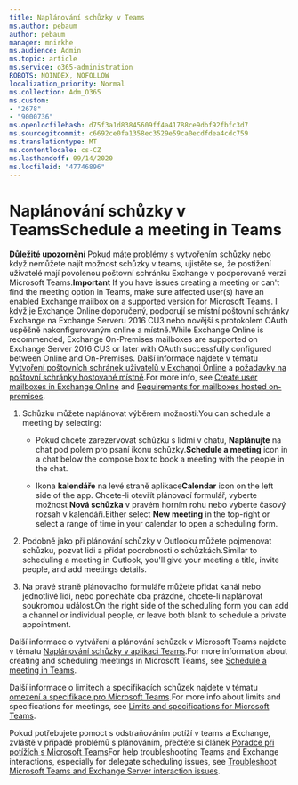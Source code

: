 ```yaml
---
title: Naplánování schůzky v Teams
ms.author: pebaum
author: pebaum
manager: mnirkhe
ms.audience: Admin
ms.topic: article
ms.service: o365-administration
ROBOTS: NOINDEX, NOFOLLOW
localization_priority: Normal
ms.collection: Adm_O365
ms.custom:
- "2678"
- "9000736"
ms.openlocfilehash: d75f3a1d83845609ff4a41788ce9dbf92fbfc3d7
ms.sourcegitcommit: c6692ce0fa1358ec3529e59ca0ecdfdea4cdc759
ms.translationtype: MT
ms.contentlocale: cs-CZ
ms.lasthandoff: 09/14/2020
ms.locfileid: "47746896"
---
```

# <a name="schedule-a-meeting-in-teams"></a><span data-ttu-id="d9f1a-102">Naplánování schůzky v Teams</span><span class="sxs-lookup"><span data-stu-id="d9f1a-102">Schedule a meeting in Teams</span></span>

<span data-ttu-id="d9f1a-103">**Důležité upozornění** Pokud máte problémy s vytvořením schůzky nebo když nemůžete najít možnost schůzky v teams, ujistěte se, že postižení uživatelé mají povolenou poštovní schránku Exchange v podporované verzi Microsoft Teams.</span><span class="sxs-lookup"><span data-stu-id="d9f1a-103">**Important** If you have issues creating a meeting or can't find the meeting option in Teams, make sure affected user(s) have an enabled Exchange mailbox on a supported version for Microsoft Teams.</span></span> <span data-ttu-id="d9f1a-104">I když je Exchange Online doporučený, podporují se místní poštovní schránky Exchange na Exchange Serveru 2016 CU3 nebo novější s protokolem OAuth úspěšně nakonfigurovaným online a místně.</span><span class="sxs-lookup"><span data-stu-id="d9f1a-104">While Exchange Online is recommended, Exchange On-Premises mailboxes are supported on Exchange Server 2016 CU3 or later with OAuth successfully configured between Online and On-Premises.</span></span> <span data-ttu-id="d9f1a-105">Další informace najdete v tématu [Vytvoření poštovních schránek uživatelů v Exchangi Online](https://docs.microsoft.com/exchange/recipients-in-exchange-online/create-user-mailboxes) a [požadavky na poštovní schránky hostované místně](https://docs.microsoft.com/microsoftteams/exchange-teams-interact#requirements-for-mailboxes-hosted-on-premises).</span><span class="sxs-lookup"><span data-stu-id="d9f1a-105">For more info, see [Create user mailboxes in Exchange Online](https://docs.microsoft.com/exchange/recipients-in-exchange-online/create-user-mailboxes) and [Requirements for mailboxes hosted on-premises](https://docs.microsoft.com/microsoftteams/exchange-teams-interact#requirements-for-mailboxes-hosted-on-premises).</span></span> 

1. <span data-ttu-id="d9f1a-106">Schůzku můžete naplánovat výběrem možnosti:</span><span class="sxs-lookup"><span data-stu-id="d9f1a-106">You can schedule a meeting by selecting:</span></span>

    - <span data-ttu-id="d9f1a-107">Pokud chcete zarezervovat schůzku s lidmi v chatu, **Naplánujte** na chat pod polem pro psaní ikonu schůzky.</span><span class="sxs-lookup"><span data-stu-id="d9f1a-107">**Schedule a meeting** icon in a chat below the compose box to book a meeting with the people in the chat.</span></span>

    - <span data-ttu-id="d9f1a-108">Ikona **kalendáře** na levé straně aplikace</span><span class="sxs-lookup"><span data-stu-id="d9f1a-108">**Calendar** icon on the left side of the app.</span></span> <span data-ttu-id="d9f1a-109">Chcete-li otevřít plánovací formulář, vyberte možnost **Nová schůzka** v pravém horním rohu nebo vyberte časový rozsah v kalendáři.</span><span class="sxs-lookup"><span data-stu-id="d9f1a-109">Either select **New meeting** in the top-right or select a range of time in your calendar to open a scheduling form.</span></span>

2. <span data-ttu-id="d9f1a-110">Podobně jako při plánování schůzky v Outlooku můžete pojmenovat schůzku, pozvat lidi a přidat podrobnosti o schůzkách.</span><span class="sxs-lookup"><span data-stu-id="d9f1a-110">Similar to scheduling a meeting in Outlook, you'll give your meeting a title, invite people, and add meetings details.</span></span>

3. <span data-ttu-id="d9f1a-111">Na pravé straně plánovacího formuláře můžete přidat kanál nebo jednotlivé lidi, nebo ponecháte oba prázdné, chcete-li naplánovat soukromou událost.</span><span class="sxs-lookup"><span data-stu-id="d9f1a-111">On the right side of the scheduling form you can add a channel or individual people, or leave both blank to schedule a private appointment.</span></span>

<span data-ttu-id="d9f1a-112">Další informace o vytváření a plánování schůzek v Microsoft Teams najdete v tématu [Naplánování schůzky v aplikaci Teams](https://support.office.com/article/Schedule-a-meeting-in-Teams-943507a9-8583-4c58-b5d2-8ec8265e04e5).</span><span class="sxs-lookup"><span data-stu-id="d9f1a-112">For more information about creating and scheduling meetings in Microsoft Teams, see [Schedule a meeting in Teams](https://support.office.com/article/Schedule-a-meeting-in-Teams-943507a9-8583-4c58-b5d2-8ec8265e04e5).</span></span>

<span data-ttu-id="d9f1a-113">Další informace o limitech a specifikacích schůzek najdete v tématu [omezení a specifikace pro Microsoft Teams](https://docs.microsoft.com/microsoftteams/limits-specifications-teams#meetings-and-calls).</span><span class="sxs-lookup"><span data-stu-id="d9f1a-113">For more info about limits and specifications for meetings, see [Limits and specifications for Microsoft Teams](https://docs.microsoft.com/microsoftteams/limits-specifications-teams#meetings-and-calls).</span></span>

<span data-ttu-id="d9f1a-114">Pokud potřebujete pomoct s odstraňováním potíží v teams a Exchange, zvláště v případě problémů s plánováním, přečtěte si článek [Poradce při potížích s Microsoft Teams](https://docs.microsoft.com/microsoftteams/troubleshoot/known-issues/teams-exchange-interaction-issue)</span><span class="sxs-lookup"><span data-stu-id="d9f1a-114">For help troubleshooting Teams and Exchange interactions, especially for delegate scheduling issues, see [Troubleshoot Microsoft Teams and Exchange Server interaction issues](https://docs.microsoft.com/microsoftteams/troubleshoot/known-issues/teams-exchange-interaction-issue).</span></span>